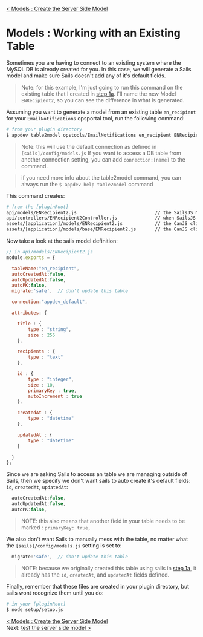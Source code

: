 [< Models : Create the Server Side Model](develop_models_01_create.md) 
# Models : Working with an Existing Table

Sometimes you are having to connect to an existing system where the MySQL DB is already created for you.  In this case, we will generate a Sails model and make sure Sails doesn't add any of it's default fields.

>Note: for this example, I'm just going to run this command on the existing table that I created in [step 1a](develop_models_01_a_sailsManaged.md).  I'll name the new Model `ENRecipient2`, so you can see the difference in what is generated.

Assuming you want to generate a model from an existing table `en_recipient` for your `EmailNotifications` opsportal tool, run the following command:
```sh
# from your plugin directory
$ appdev table2model opstools/EmailNotifications en_recipient ENRecipient2
```
>Note: this will use the default connection as defined in `[sails]/config/models.js`  If you want to access a DB table from another connection setting, you can add `connection:[name]` to the command.

> if you need more info about the table2model command, you can always run the `$ appdev help table2model` command

This command creates:
```sh
# from the [pluginRoot]
api/models/ENRecipient2.js                             // the SailsJS Model definition 
api/controllers/ENRecipient2Controller.js              // when SailsJS has a controller the same name as a Model, it creates a RESTful web interface for it
assets/[application]/models/ENRecipient2.js            // the CanJS client side Model definition
assets/[application]/models/base/ENRecipient2.js       // the CanJS client side Model definition with the connection info set
```


Now take a look at the sails model definition:
```javascript
// in api/models/ENRecipient2.js
module.exports = {

  tableName:"en_recipient",
  autoCreatedAt:false,
  autoUpdatedAt:false,
  autoPK:false,
  migrate:'safe',  // don't update this table

  connection:"appdev_default",

  attributes: {

    title : {
        type : "string",
        size : 255
    }, 

    recipients : {
        type : "text"
    }, 

    id : {
        type : "integer",
        size : 10,
        primaryKey : true,
        autoIncrement : true
    }, 

    createdAt : {
        type : "datetime"
    }, 

    updatedAt : {
        type : "datetime"
    }

  }
};

```

Since we are asking Sails to access an table we are managing outside of Sails, then we specify we don't want sails to auto create it's default fields: `id`, `createdAt`, `updatedAt`:
```javascript
  autoCreatedAt:false,
  autoUpdatedAt:false,
  autoPK:false,
```
> NOTE: this also means that another field in your table needs to be marked :  `primaryKey: true,`

We also don't want Sails to manually mess with the table, no matter what the `[sails]/config/models.js` setting is set to:
```javascript
  migrate:'safe',  // don't update this table
```

>NOTE: because we originally created this table using sails in [step 1a](develop_models_01_a_sailsManaged.md), it already has the `id`, `createdAt`, and `updatedAt` fields defined.

Finally, remember that these files are created in your plugin directory, but sails wont recognize them until you do:
```sh
# in your [pluginRoot]
$ node setup/setup.js
```



[< Models : Create the Server Side Model](develop_models_01_create.md)     
Next: [test the server side model >](develop_models_02_testServer.md)